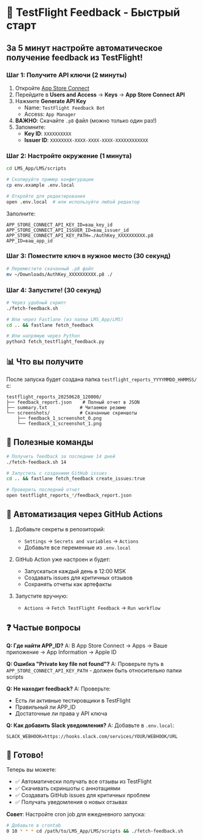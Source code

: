 # 🚀 TestFlight Feedback - Быстрый старт

## За 5 минут настройте автоматическое получение feedback из TestFlight!

### Шаг 1: Получите API ключи (2 минуты)

1. Откройте [App Store Connect](https://appstoreconnect.apple.com)
2. Перейдите в **Users and Access** → **Keys** → **App Store Connect API**
3. Нажмите **Generate API Key**
   - Name: `TestFlight Feedback Bot`
   - Access: `App Manager`
4. **ВАЖНО**: Скачайте `.p8` файл (можно только один раз!)
5. Запомните:
   - **Key ID**: `XXXXXXXXXX`
   - **Issuer ID**: `XXXXXXXX-XXXX-XXXX-XXXX-XXXXXXXXXXXX`

### Шаг 2: Настройте окружение (1 минута)

```bash
cd LMS_App/LMS/scripts

# Скопируйте пример конфигурации
cp env.example .env.local

# Откройте для редактирования
open .env.local  # или используйте любой редактор
```

Заполните:
```env
APP_STORE_CONNECT_API_KEY_ID=ваш_key_id
APP_STORE_CONNECT_API_ISSUER_ID=ваш_issuer_id
APP_STORE_CONNECT_API_KEY_PATH=./AuthKey_XXXXXXXXXX.p8
APP_ID=ваш_app_id
```

### Шаг 3: Поместите ключ в нужное место (30 секунд)

```bash
# Переместите скачанный .p8 файл
mv ~/Downloads/AuthKey_XXXXXXXXXX.p8 ./
```

### Шаг 4: Запустите! (30 секунд)

```bash
# Через удобный скрипт
./fetch-feedback.sh

# Или через Fastlane (из папки LMS_App/LMS)
cd .. && fastlane fetch_feedback

# Или напрямую через Python
python3 fetch_testflight_feedback.py
```

## 📊 Что вы получите

После запуска будет создана папка `testflight_reports_YYYYMMDD_HHMMSS/` с:

```
testflight_reports_20250628_120000/
├── feedback_report.json    # Полный отчет в JSON
├── summary.txt            # Читаемое резюме
└── screenshots/           # Скачанные скриншоты
    ├── feedback_1_screenshot_0.png
    └── feedback_1_screenshot_1.png
```

## 🎯 Полезные команды

```bash
# Получить feedback за последние 14 дней
./fetch-feedback.sh 14

# Запустить с созданием GitHub issues
cd .. && fastlane fetch_feedback create_issues:true

# Проверить последний отчет
open testflight_reports_*/feedback_report.json
```

## 🤖 Автоматизация через GitHub Actions

1. Добавьте секреты в репозиторий:
   - `Settings` → `Secrets and variables` → `Actions`
   - Добавьте все переменные из `.env.local`

2. GitHub Action уже настроен и будет:
   - Запускаться каждый день в 12:00 MSK
   - Создавать issues для критичных отзывов
   - Сохранять отчеты как артефакты

3. Запустите вручную:
   - `Actions` → `Fetch TestFlight Feedback` → `Run workflow`

## ❓ Частые вопросы

**Q: Где найти APP_ID?**
A: В App Store Connect → Apps → Ваше приложение → App Information → Apple ID

**Q: Ошибка "Private key file not found"?**
A: Проверьте путь в `APP_STORE_CONNECT_API_KEY_PATH` - должен быть относительно папки scripts

**Q: Не находит feedback?**
A: Проверьте:
- Есть ли активные тестировщики в TestFlight
- Правильный ли APP_ID
- Достаточные ли права у API ключа

**Q: Как добавить Slack уведомления?**
A: Добавьте в `.env.local`:
```env
SLACK_WEBHOOK=https://hooks.slack.com/services/YOUR/WEBHOOK/URL
```

## 🎉 Готово!

Теперь вы можете:
- ✅ Автоматически получать все отзывы из TestFlight
- ✅ Скачивать скриншоты с аннотациями
- ✅ Создавать GitHub issues для критичных проблем
- ✅ Получать уведомления о новых отзывах

**Совет**: Настройте cron job для ежедневного запуска:
```bash
# Добавьте в crontab
0 10 * * * cd /path/to/LMS_App/LMS/scripts && ./fetch-feedback.sh
``` 